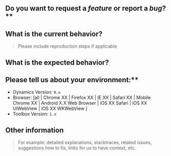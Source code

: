 ## Do you want to request a *feature* or report a *bug*?**



## What is the current behavior?
> Please include reproduction steps if applicable



## What is the expected behavior?



## Please tell us about your environment:**

  - Dynamics Version: `9.x`
  - Browser: [all | Chrome XX | Firefox XX | IE XX | Safari XX | Mobile Chrome XX | Android X.X Web Browser | iOS XX Safari | iOS XX UIWebView | iOS XX WKWebView ]
  - Toolbox Version: `1.x`

## Other information
> For example: detailed explanations, stacktraces, related issues, suggestions how to fix, links for us to have context, etc.